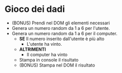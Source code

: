 # Gioco dei dadi

- (BONUS) Prendi nel DOM gli elementi necessari
- Genera un numero random da 1 a 6 per l'utente.
- Genera un numero random da 1 a 6 per il computer.
    - **SE** Il numero inserito dall'utente è più alto
        - L'utente ha vinto.
    - **ALTRIMENTI** 
        - Il computer ha vinto 
    - Stampa in console il risultato
    - (BONUS) Stampa nel DOM il risultato





